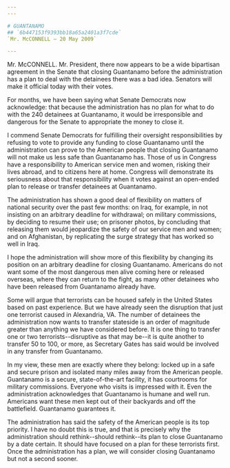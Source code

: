 ```yaml
---
---

# GUANTANAMO
## `6b447153f9393bb18a65a2401a3f7cde`
`Mr. McCONNELL — 20 May 2009`

---
```



Mr. McCONNELL. Mr. President, there now appears to be a wide 
bipartisan agreement in the Senate that closing Guantanamo before the 
administration has a plan to deal with the detainees there was a bad 
idea. Senators will make it official today with their votes.

For months, we have been saying what Senate Democrats now 
acknowledge: that because the administration has no plan for what to do 
with the 240 detainees at Guantanamo, it would be irresponsible and 
dangerous for the Senate to appropriate the money to close it.

I commend Senate Democrats for fulfilling their oversight 
responsibilities by refusing to vote to provide any funding to close 
Guantanamo until the administration can prove to the American people 
that closing Guantanamo will not make us less safe than Guantanamo has. 
Those of us in Congress have a responsibility to American service men 
and women, risking their lives abroad, and to citizens here at home. 
Congress will demonstrate its seriousness about that responsibility 
when it votes against an open-ended plan to release or transfer 
detainees at Guantanamo.


The administration has shown a good deal of flexibility on matters of 
national security over the past few months: on Iraq, for example, in 
not insisting on an arbitrary deadline for withdrawal; on military 
commissions, by deciding to resume their use; on prisoner photos, by 
concluding that releasing them would jeopardize the safety of our 
service men and women; and on Afghanistan, by replicating the surge 
strategy that has worked so well in Iraq.

I hope the administration will show more of this flexibility by 
changing its position on an arbitrary deadline for closing Guantanamo. 
Americans do not want some of the most dangerous men alive coming here 
or released overseas, where they can return to the fight, as many other 
detainees who have been released from Guantanamo already have.

Some will argue that terrorists can be housed safely in the United 
States based on past experience. But we have already seen the 
disruption that just one terrorist caused in Alexandria, VA. The number 
of detainees the administration now wants to transfer stateside is an 
order of magnitude greater than anything we have considered before. It 
is one thing to transfer one or two terrorists--disruptive as that may 
be--it is quite another to transfer 50 to 100, or more, as Secretary 
Gates has said would be involved in any transfer from Guantanamo.

In my view, these men are exactly where they belong: locked up in a 
safe and secure prison and isolated many miles away from the American 
people. Guantanamo is a secure, state-of-the-art facility, it has 
courtrooms for military commissions. Everyone who visits is impressed 
with it. Even the administration acknowledges that Guantanamo is humane 
and well run. Americans want these men kept out of their backyards and 
off the battlefield. Guantanamo guarantees it.

The administration has said the safety of the American people is its 
top priority. I have no doubt this is true, and that is precisely why 
the administration should rethink--should rethink--its plan to close 
Guantanamo by a date certain. It should have focused on a plan for 
these terrorists first. Once the administration has a plan, we will 
consider closing Guantanamo but not a second sooner.
